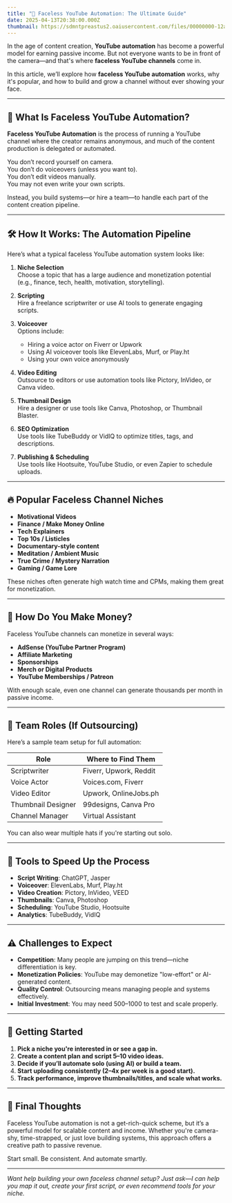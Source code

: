 ```yaml
---
title: "🧠 Faceless YouTube Automation: The Ultimate Guide"
date: 2025-04-13T20:38:00.000Z
thumbnail: https://sdmntpreastus2.oaiusercontent.com/files/00000000-12a4-61f6-8ff0-16c91e5bdb1e/raw?se=2025-04-13T17%3A45%3A53Z&sp=r&sv=2024-08-04&sr=b&scid=813ccc46-2383-5cf5-a122-6f6fec29c4cc&skoid=9370dd2b-ca43-4270-bed5-18b1b71f8fa0&sktid=a48cca56-e6da-484e-a814-9c849652bcb3&skt=2025-04-13T06%3A22%3A32Z&ske=2025-04-14T06%3A22%3A32Z&sks=b&skv=2024-08-04&sig=oZGkmccwS33cwHWN4Of9Qn4dPJZwmR9VsATofJAkRJM%3D
---
```

In the age of content creation, **YouTube automation** has become a powerful model for earning passive income. But not everyone wants to be in front of the camera—and that's where **faceless YouTube channels** come in.

In this article, we’ll explore how **faceless YouTube automation** works, why it's popular, and how to build and grow a channel without ever showing your face.

---

## 📌 What Is Faceless YouTube Automation?

**Faceless YouTube Automation** is the process of running a YouTube channel where the creator remains anonymous, and much of the content production is delegated or automated.

You don’t record yourself on camera.  
You don’t do voiceovers (unless you want to).  
You don’t edit videos manually.  
You may not even write your own scripts.

Instead, you build systems—or hire a team—to handle each part of the content creation pipeline.

---

## 🛠️ How It Works: The Automation Pipeline

Here’s what a typical faceless YouTube automation system looks like:

1. **Niche Selection**  
   Choose a topic that has a large audience and monetization potential (e.g., finance, tech, health, motivation, storytelling).

2. **Scripting**  
   Hire a freelance scriptwriter or use AI tools to generate engaging scripts.

3. **Voiceover**  
   Options include:  
   - Hiring a voice actor on Fiverr or Upwork  
   - Using AI voiceover tools like ElevenLabs, Murf, or Play.ht  
   - Using your own voice anonymously  

4. **Video Editing**  
   Outsource to editors or use automation tools like Pictory, InVideo, or Canva video.

5. **Thumbnail Design**  
   Hire a designer or use tools like Canva, Photoshop, or Thumbnail Blaster.

6. **SEO Optimization**  
   Use tools like TubeBuddy or VidIQ to optimize titles, tags, and descriptions.

7. **Publishing & Scheduling**  
   Use tools like Hootsuite, YouTube Studio, or even Zapier to schedule uploads.

---

## 🔥 Popular Faceless Channel Niches

- **Motivational Videos**  
- **Finance / Make Money Online**  
- **Tech Explainers**  
- **Top 10s / Listicles**  
- **Documentary-style content**  
- **Meditation / Ambient Music**  
- **True Crime / Mystery Narration**  
- **Gaming / Game Lore**  

These niches often generate high watch time and CPMs, making them great for monetization.

---

## 💸 How Do You Make Money?

Faceless YouTube channels can monetize in several ways:

- **AdSense (YouTube Partner Program)**  
- **Affiliate Marketing**  
- **Sponsorships**  
- **Merch or Digital Products**  
- **YouTube Memberships / Patreon**  

With enough scale, even one channel can generate thousands per month in passive income.

---

## 💼 Team Roles (If Outsourcing)

Here’s a sample team setup for full automation:

| Role              | Where to Find Them        |
|-------------------|---------------------------|
| Scriptwriter      | Fiverr, Upwork, Reddit    |
| Voice Actor       | Voices.com, Fiverr        |
| Video Editor      | Upwork, OnlineJobs.ph     |
| Thumbnail Designer| 99designs, Canva Pro      |
| Channel Manager   | Virtual Assistant         |

You can also wear multiple hats if you're starting out solo.

---

## 🧪 Tools to Speed Up the Process

- **Script Writing**: ChatGPT, Jasper  
- **Voiceover**: ElevenLabs, Murf, Play.ht  
- **Video Creation**: Pictory, InVideo, VEED  
- **Thumbnails**: Canva, Photoshop  
- **Scheduling**: YouTube Studio, Hootsuite  
- **Analytics**: TubeBuddy, VidIQ  

---

## ⚠️ Challenges to Expect

- **Competition**: Many people are jumping on this trend—niche differentiation is key.  
- **Monetization Policies**: YouTube may demonetize "low-effort" or AI-generated content.  
- **Quality Control**: Outsourcing means managing people and systems effectively.  
- **Initial Investment**: You may need $500–$1000 to test and scale properly.

---

## 🚀 Getting Started

1. **Pick a niche you're interested in or see a gap in.**  
2. **Create a content plan and script 5–10 video ideas.**  
3. **Decide if you’ll automate solo (using AI) or build a team.**  
4. **Start uploading consistently (2–4x per week is a good start).**  
5. **Track performance, improve thumbnails/titles, and scale what works.**

---

## 🧭 Final Thoughts

Faceless YouTube automation is not a get-rich-quick scheme, but it’s a powerful model for scalable content and income. Whether you're camera-shy, time-strapped, or just love building systems, this approach offers a creative path to passive revenue.

Start small. Be consistent. And automate smartly.

---

*Want help building your own faceless channel setup? Just ask—I can help you map it out, create your first script, or even recommend tools for your niche.*
